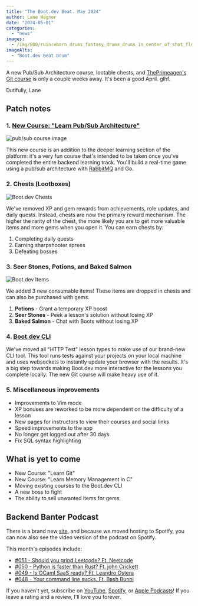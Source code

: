 ```yaml
---
title: "The Boot.dev Beat. May 2024"
author: Lane Wagner
date: "2024-05-01"
categories:
  - "news"
images:
  - /img/800/ruinreborn_drums_fantasy_drums_drums_in_center_of_shot_flower_9ca2b3ce-5e80-4ba1-8de0-169128110245_0.png.webp
imageAlts:
  - "Boot.dev Beat Drum"
---
```


A new Pub/Sub Architecture course, lootable chests, and [ThePrimeagen's Git course](https://www.boot.dev/courses/learn-git) is only a couple weeks away. It's been a good April. glhf.

Dutifully, Lane

## Patch notes

### 1. [New Course: "Learn Pub/Sub Architecture"](https://www.boot.dev/courses/learn-pub-sub-rabbitmq)

![pub/sub course image](https://storage.googleapis.com/qvault-webapp-dynamic-assets/course_assets/pSHXBLR.png)

This new course is an addition to the deeper learning section of the platform: it's a very fun course that's intended to be taken once you've completed the entire backend learning track. You'll build a real-time game using a pub/sub architecture with [RabbitMQ](https://www.rabbitmq.com/) and Go.

### 2. Chests (Lootboxes)

![Boot.dev Chests](/img/800/chests.png.webp)

We've removed XP and gem rewards from achievements, role updates, and daily quests. Instead, chests are now the primary reward mechanism. The higher the rarity of the chest, the more likely you are to get more valuable items and more gems when you open it. You can earn chests by:

1. Completing daily quests
2. Earning sharpshooter sprees
3. Defeating bosses

### 3. Seer Stones, Potions, and Baked Salmon

![Boot.dev Items](/img/800/items.png.webp)

We added 3 new consumable items! These items are dropped in chests and can also be purchased with gems.

1. **Potions** - Grant a temporary XP boost
2. **Seer Stones** - Peek a lesson's solution without losing XP
3. **Baked Salmon** - Chat with Boots without losing XP

### 4. [Boot.dev CLI](https://github.com/bootdotdev/bootdev)

We've moved all "HTTP Test" lesson types to make use of our brand-new CLI tool. This tool runs tests against your projects on your local machine and uses websockets to instantly update your browser with the results. It's a big step towards making Boot.dev more interactive for the lessons you complete locally. The new Git course will make heavy use of it.

### 5. Miscellaneous improvements

- Improvements to Vim mode
- XP bonuses are reworked to be more dependent on the difficulty of a lesson
- New pages for instructors to view their courses and social links
- Speed improvements to the app
- No longer get logged out after 30 days
- Fix SQL syntax highlighting

## What is yet to come

- New Course: "Learn Git"
- New Course: "Learn Memory Management in C"
- Moving existing courses to the Boot.dev CLI
- A new boss to fight
- The ability to sell unwanted items for gems

## Backend Banter Podcast

There is a brand new [site](https://www.backendbanter.fm/), and because we moved hosting to Spotify, you can now also see the video version of the podcast on Spotify.

This month's episodes include:

- [#051 - Should you grind Leetcode? Ft. Neetcode](https://podcasters.spotify.com/pod/show/backend-banter-fm/episodes/051---Should-you-grind-leetcode--ft--NeetCode-e2hvpoh)
- [#050 - Python is faster than Rust? Ft. john Crickett](https://podcasters.spotify.com/pod/show/backend-banter-fm/episodes/050---Python-is-Faster-than-Rust-e2hvpob)
- [#049 - Is OCaml SaaS ready? Ft. Leandro Ostera](https://podcasters.spotify.com/pod/show/backend-banter-fm/episodes/049---Is-OCaml-SaaS-Ready-e2hvpkg)
- [#048 - Your command line sucks. Ft. Bash Bunni](https://podcasters.spotify.com/pod/show/backend-banter-fm/episodes/048---Your-command-line-sucks-ft--Bashbunni-e2h9ned)

If you haven't yet, subscribe on [YouTube](https://www.youtube.com/@backendbanterfm), [Spotify](https://open.spotify.com/show/35trT95UkRVCkEb6tXndpF), or [Apple Podcasts](https://podcasts.apple.com/us/podcast/backend-banter/id1688115203)! If you leave a rating and a review, I'll love you forever.
